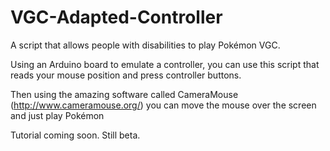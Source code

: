 # VGC-Adapted-Controller

A script that allows people with disabilities to play Pokémon VGC.

Using an Arduino board to emulate a controller, you can use this script that reads your mouse position and press controller buttons.

Then using the amazing software called CameraMouse (http://www.cameramouse.org/) you can move the mouse over the screen and just play Pokémon

Tutorial coming soon. Still beta.
